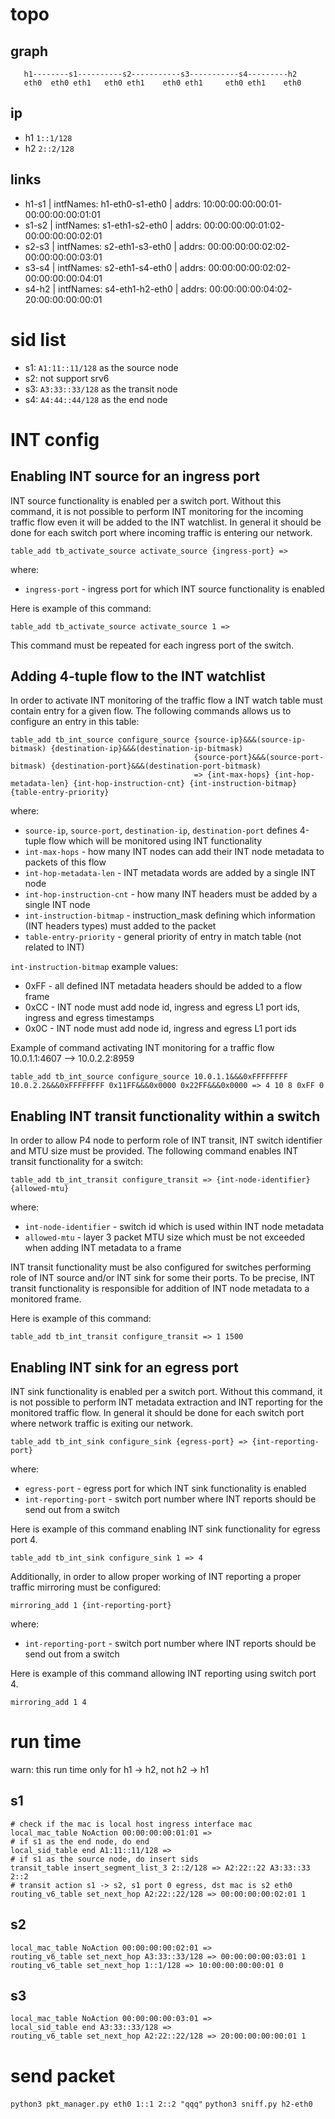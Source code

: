 # topo
## graph
````
   h1--------s1----------s2-----------s3-----------s4---------h2
   eth0  eth0 eth1   eth0 eth1    eth0 eth1     eth0 eth1    eth0
````
## ip
- h1 `1::1/128`
- h2 `2::2/128`
## links
- h1-s1 | intfNames: h1-eth0-s1-eth0 | addrs: 10:00:00:00:00:01-00:00:00:00:01:01
- s1-s2 | intfNames: s1-eth1-s2-eth0 | addrs: 00:00:00:00:01:02-00:00:00:00:02:01
- s2-s3 | intfNames: s2-eth1-s3-eth0 | addrs: 00:00:00:00:02:02-00:00:00:00:03:01
- s3-s4 | intfNames: s2-eth1-s4-eth0 | addrs: 00:00:00:00:02:02-00:00:00:00:04:01
- s4-h2 | intfNames: s4-eth1-h2-eth0 | addrs: 00:00:00:00:04:02-20:00:00:00:00:01

# sid list
- s1: `A1:11::11/128` as the source node
- s2: not support srv6
- s3: `A3:33::33/128` as the transit node
- s4: `A4:44::44/128` as the end node

# INT config
Enabling INT source for an ingress port
------

INT source functionality is enabled per a switch port. Without this command, it is not possible to perform INT monitoring for the incoming traffic flow even 
it will be added to the INT watchlist. In general it should be done for each switch port where incoming traffic is entering our network. 

```
table_add tb_activate_source activate_source {ingress-port} =>
```
where:
* `ingress-port` - ingress port for which INT source functionality is enabled

Here is example of this command:
```
table_add tb_activate_source activate_source 1 =>
```
This command must be repeated for each ingress port of the switch.

Adding 4-tuple flow to the INT watchlist
------
In order to activate INT monitoring of the traffic flow a INT watch table must contain entry for a given flow. 
The following commands allows us to configure an entry in this table:

```
table_add tb_int_source configure_source {source-ip}&&&(source-ip-bitmask) {destination-ip}&&&(destination-ip-bitmask) 
                                         {source-port}&&&(source-port-bitmask) {destination-port}&&&(destination-port-bitmask) 
                                         => {int-max-hops} {int-hop-metadata-len} {int-hop-instruction-cnt} {int-instruction-bitmap} {table-entry-priority}
```
where:
* `source-ip`, `source-port`, `destination-ip`, `destination-port` defines 4-tuple flow which will be monitored using INT functionality
* `int-max-hops` - how many INT nodes can add their INT node metadata to packets of this flow
* `int-hop-metadata-len` - INT metadata words are added by a single INT node
* `int-hop-instruction-cnt` - how many INT headers must be added by a single INT node
* `int-instruction-bitmap` - instruction_mask defining which information (INT headers types) must added to the packet
* `table-entry-priority` - general priority of entry in match table (not related to INT)

`int-instruction-bitmap` example values:
* 0xFF - all defined INT metadata headers should be added to a flow frame
* 0xCC - INT node must add node id, ingress and egress L1 port ids, ingress and egress timestamps
* 0x0C - INT node must add node id, ingress and egress L1 port ids

Example of command activating INT monitoring for a traffic flow 10.0.1.1:4607 --> 10.0.2.2:8959
```
table_add tb_int_source configure_source 10.0.1.1&&&0xFFFFFFFF 10.0.2.2&&&0xFFFFFFFF 0x11FF&&&0x0000 0x22FF&&&0x0000 => 4 10 8 0xFF 0
```

Enabling INT transit functionality within a switch
------
In order to allow P4 node to perform role of INT transit, INT switch identifier and MTU size must be provided.
The following command enables INT transit functionality for a switch:
```
table_add tb_int_transit configure_transit => {int-node-identifier} {allowed-mtu}
```
where:
* `int-node-identifier` - switch id which is used within INT node metadata
* `allowed-mtu` - layer 3 packet MTU size which must be not exceeded when adding INT metadata to a frame

INT transit functionality must be also configured for switches performing role of INT source and/or INT sink for some their ports. 
To be precise, INT transit functionality is responsible for addition of INT node metadata to a monitored frame.

Here is example of this command:
```
table_add tb_int_transit configure_transit => 1 1500
```

Enabling INT sink for an egress port
------
INT sink functionality is enabled per a switch port. Without this command, it is not possible to perform INT metadata extraction 
and INT reporting for the monitored traffic flow. In general it should be done for each switch port where network traffic is exiting our network. 
```
table_add tb_int_sink configure_sink {egress-port} => {int-reporting-port}
```
where:
* `egress-port` - egress port for which INT sink functionality is enabled
* `int-reporting-port` - switch port number where INT reports should be send out from a switch

Here is example of this command enabling INT sink functionality for egress port 4.
```
table_add tb_int_sink configure_sink 1 => 4
```

Additionally, in order to allow proper working of INT reporting a proper traffic mirroring must be configured:

```
mirroring_add 1 {int-reporting-port}
```
where:
* `int-reporting-port` - switch port number where INT reports should be send out from a switch

Here is example of this command allowing INT reporting using switch port 4.
```
mirroring_add 1 4
```

# run time
warn: this run time only for h1 -> h2, not h2 -> h1
## s1
````
# check if the mac is local host ingress interface mac
local_mac_table NoAction 00:00:00:00:01:01 => 
# if s1 as the end node, do end
local_sid_table end A1:11::11/128 => 
# if s1 as the source node, do insert sids
transit_table insert_segment_list_3 2::2/128 => A2:22::22 A3:33::33 2::2
# transit action s1 -> s2, s1 port 0 egress, dst mac is s2 eth0
routing_v6_table set_next_hop A2:22::22/128 => 00:00:00:00:02:01 1
````
## s2
```
local_mac_table NoAction 00:00:00:00:02:01 => 
routing_v6_table set_next_hop A3:33::33/128 => 00:00:00:00:03:01 1
routing_v6_table set_next_hop 1::1/128 => 10:00:00:00:00:01 0
````
## s3
````
local_mac_table NoAction 00:00:00:00:03:01 => 
local_sid_table end A3:33::33/128 => 
routing_v6_table set_next_hop A2:22::22/128 => 20:00:00:00:00:01 1
````
# send packet
`python3 pkt_manager.py eth0 1::1 2::2 "qqq"`
`python3 sniff.py h2-eth0`
